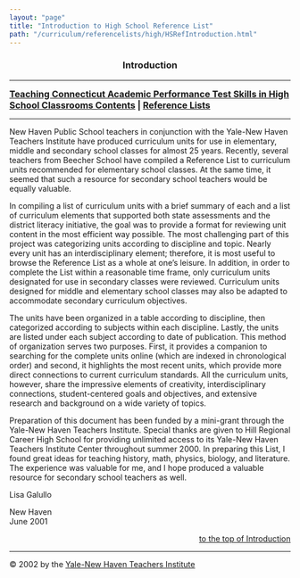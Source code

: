 ```yaml
---
layout: "page"
title: "Introduction to High School Reference List"
path: "/curriculum/referencelists/high/HSRefIntroduction.html"
---
```

<main>
<title>Introduction to High School Reference List</title>
<center><b><h3><a name="top">Introduction</a></h3></b></center>
<hr/>
<b><font size="+0"><a href="index.html">Teaching Connecticut Academic Performance Test Skills in High School Classrooms Contents</a>
| <a href="..\">Reference Lists</a></font></b>
<hr width="100%"/>
<p>New Haven Public School teachers in conjunction with the Yale-New Haven Teachers Institute have produced curriculum units for use in elementary, middle and secondary school classes for almost 25 years. Recently, several teachers from Beecher School have compiled a Reference List to curriculum units recommended for elementary school classes. At the same time, it seemed that such a resource for secondary school teachers would be equally valuable.
</p><p>In compiling a list of curriculum units with a brief summary of each and a list of curriculum elements that supported both state assessments and the district literacy initiative, the goal was to provide a format for reviewing unit content in the most efficient way possible. The most challenging part of this project was categorizing units according to discipline and topic. Nearly every unit has an interdisciplinary element; therefore, it is most useful to browse the Reference List as a whole at one’s leisure. In addition, in order to complete the List within a reasonable time frame, only curriculum units designated for use in secondary classes were reviewed. Curriculum units designed for middle and elementary school classes may also be adapted to accommodate secondary curriculum objectives.
</p><p>The units have been organized in a table according to discipline, then categorized according to subjects within each discipline. Lastly, the units are listed under each subject according to date of publication. This method of organization serves two purposes. First, it provides a companion to searching for the complete units online (which are indexed in chronological order) and second, it highlights the most recent units, which provide more direct connections to current curriculum standards. All the curriculum units, however, share the impressive elements of creativity, interdisciplinary connections, student-centered goals and objectives, and extensive research and background on a wide variety of topics.
</p><p>Preparation of this document has been funded by a mini-grant through the Yale-New Haven Teachers Institute. Special thanks are given to Hill Regional Career High School for providing unlimited access to its Yale-New Haven Teachers Institute Center throughout summer 2000. In preparing this List, I found great ideas for teaching history, math, physics, biology, and literature. The experience was valuable for me, and I hope produced a valuable resource for secondary school teachers as well.
</p><p>Lisa Galullo
</p><p>New Haven
<br/>June 2001
</p><div align="right"><a href="#top">to the top of Introduction</a></div>
<hr/>
© 2002 by the <a href="/">Yale-New Haven Teachers Institute</a>
</main>